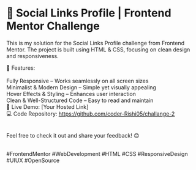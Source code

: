 # 📌 Social Links Profile | Frontend Mentor Challenge
This is my solution for the Social Links Profile challenge from Frontend Mentor. The project is built using HTML & CSS, focusing on clean design and responsiveness.

🌟 Features: <br><br>
Fully Responsive – Works seamlessly on all screen sizes <br>
Minimalist & Modern Design – Simple yet visually appealing <br>
Hover Effects & Styling – Enhances user interaction <br>
Clean & Well-Structured Code – Easy to read and maintain <br>
🔗 Live Demo: [Your Hosted Link] <br>
💻 Code Repository: https://github.com/coder-Rishi05/challange-2 <br>
<br><br>
Feel free to check it out and share your feedback! 😊 <br><br>

#FrontendMentor #WebDevelopment #HTML #CSS #ResponsiveDesign #UIUX #OpenSource <br>
